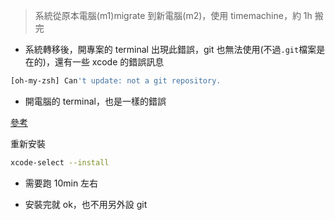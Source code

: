 > 系統從原本電腦(m1)migrate 到新電腦(m2)，使用 timemachine，約 1h 搬完

- 系統轉移後，開專案的 terminal 出現此錯誤，git 也無法使用(不過`.git`檔案是在的)，還有一些 xcode 的錯誤訊息

```bash
[oh-my-zsh] Can't update: not a git repository.
```

- 開電腦的 terminal，也是一樣的錯誤

[參考](https://github.com/ohmyzsh/ohmyzsh/issues/10861)

重新安裝

```sh
xcode-select --install
```

- 需要跑 10min 左右

- 安裝完就 ok，也不用另外設 git
